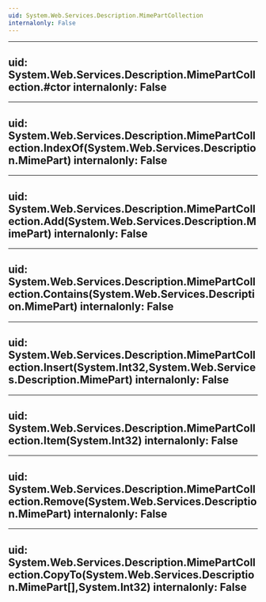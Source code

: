 ```yaml
---
uid: System.Web.Services.Description.MimePartCollection
internalonly: False
---
```


---
uid: System.Web.Services.Description.MimePartCollection.#ctor
internalonly: False
---

---
uid: System.Web.Services.Description.MimePartCollection.IndexOf(System.Web.Services.Description.MimePart)
internalonly: False
---

---
uid: System.Web.Services.Description.MimePartCollection.Add(System.Web.Services.Description.MimePart)
internalonly: False
---

---
uid: System.Web.Services.Description.MimePartCollection.Contains(System.Web.Services.Description.MimePart)
internalonly: False
---

---
uid: System.Web.Services.Description.MimePartCollection.Insert(System.Int32,System.Web.Services.Description.MimePart)
internalonly: False
---

---
uid: System.Web.Services.Description.MimePartCollection.Item(System.Int32)
internalonly: False
---

---
uid: System.Web.Services.Description.MimePartCollection.Remove(System.Web.Services.Description.MimePart)
internalonly: False
---

---
uid: System.Web.Services.Description.MimePartCollection.CopyTo(System.Web.Services.Description.MimePart[],System.Int32)
internalonly: False
---
